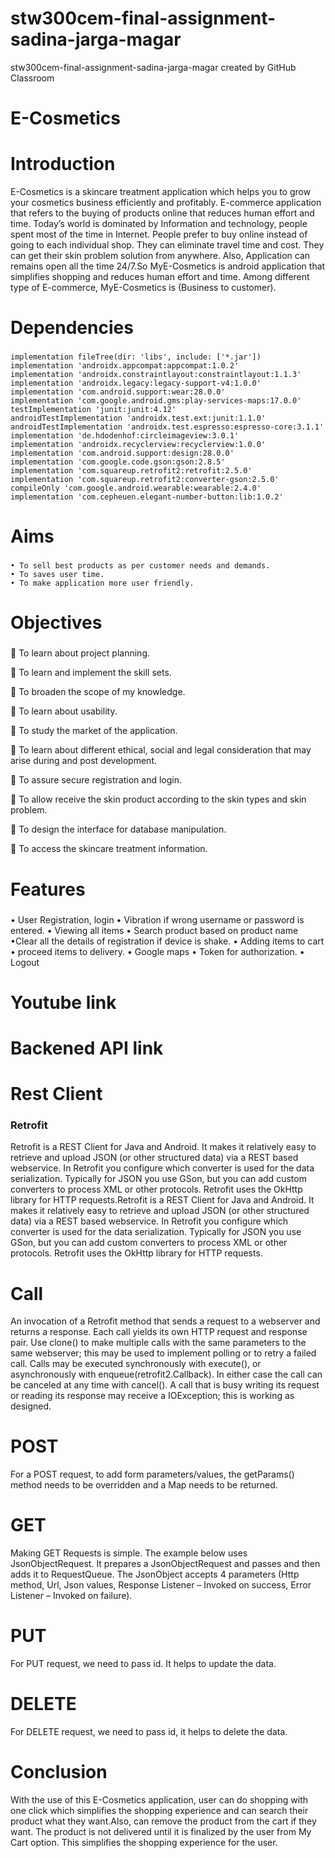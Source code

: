 # stw300cem-final-assignment-sadina-jarga-magar
stw300cem-final-assignment-sadina-jarga-magar created by GitHub Classroom
# E-Cosmetics
# Introduction
E-Cosmetics is a skincare treatment application which helps you to grow your cosmetics business efficiently and profitably. 
E-commerce application that refers to the buying of products online that reduces human effort and time. 
Today’s world is dominated by Information and technology, people spent most of the time in Internet. 
People prefer to buy online instead of going to each individual shop.
They can eliminate travel time and cost. They can get their skin problem solution from anywhere.
Also, Application can remains open all the time 24/7.So MyE-Cosmetics is android application that simplifies shopping and 
reduces human effort and time. Among different type of E-commerce, MyE-Cosmetics is (Business to customer).
# Dependencies
### 
    implementation fileTree(dir: 'libs', include: ['*.jar'])
    implementation 'androidx.appcompat:appcompat:1.0.2'
    implementation 'androidx.constraintlayout:constraintlayout:1.1.3'
    implementation 'androidx.legacy:legacy-support-v4:1.0.0'
    implementation 'com.android.support:wear:28.0.0'
    implementation 'com.google.android.gms:play-services-maps:17.0.0'
    testImplementation 'junit:junit:4.12'
    androidTestImplementation 'androidx.test.ext:junit:1.1.0'
    androidTestImplementation 'androidx.test.espresso:espresso-core:3.1.1'
    implementation 'de.hdodenhof:circleimageview:3.0.1'
    implementation 'androidx.recyclerview:recyclerview:1.0.0'
    implementation 'com.android.support:design:28.0.0'
    implementation 'com.google.code.gson:gson:2.8.5'
    implementation 'com.squareup.retrofit2:retrofit:2.5.0'
    implementation 'com.squareup.retrofit2:converter-gson:2.5.0'
    compileOnly 'com.google.android.wearable:wearable:2.4.0'
    implementation 'com.cepheuen.elegant-number-button:lib:1.0.2'
    
# Aims
### 
    • To sell best products as per customer needs and demands.
    • To saves user time.
    • To make application more user friendly.
# Objectives
###
	To learn about project planning.

	To learn and implement the skill sets.

	To broaden the scope of my knowledge.

	To learn about usability.

	To study the market of the application.

	To learn about different ethical, social and legal consideration that may arise 	during and post development. 

	To assure secure registration and login.

	To allow receive the skin product according to the skin types and skin problem.

	To design the interface for database manipulation.

	To access the skincare treatment information.

# Features
###
   • User Registration, login
   • Vibration if wrong username or password is entered.
   • Viewing all items
   • Search product based on product name
    •Clear all the details of registration if device is shake.
   • Adding items to cart
   • proceed items to delivery.
   • Google maps
   • Token for authorization.
   • Logout
# Youtube link

# Backened API link

# Rest Client

### Retrofit
Retrofit is a REST Client for Java and Android. It makes it relatively easy to retrieve and upload JSON (or other structured data) via a REST based webservice. In Retrofit you configure which converter is used for the data serialization. Typically for JSON you use GSon, but you can add custom converters to process XML or other protocols. Retrofit uses the OkHttp library for HTTP requests.Retrofit is a REST Client for Java and Android. It makes it relatively easy to retrieve and upload JSON (or other structured data) via a REST based webservice. In Retrofit you configure which converter is used for the data serialization. Typically for JSON you use GSon, but you can add custom converters to process XML or other protocols. Retrofit uses the OkHttp library for HTTP requests.

# Call
An invocation of a Retrofit method that sends a request to a webserver and returns a response. Each call yields its own HTTP request and response pair. Use clone() to make multiple calls with the same parameters to the same webserver; this may be used to implement polling or to retry a failed call. Calls may be executed synchronously with execute(), or asynchronously with enqueue(retrofit2.Callback). In either case the call can be canceled at any time with cancel(). A call that is busy writing its request or reading its response may receive a IOException; this is working as designed.

# POST
For a POST request, to add form parameters/values, the getParams() method needs to be overridden and a Map needs to be returned.

# GET
Making GET Requests is simple. The example below uses JsonObjectRequest. It prepares a JsonObjectRequest and passes and then adds it to RequestQueue. The JsonObject accepts 4 parameters (Http method, Url, Json values, Response Listener – Invoked on success, Error Listener – Invoked on failure).
# PUT
For PUT request, we need to pass id. It helps to update the data.
# DELETE
For DELETE request, we need to pass id, it helps to delete the data.
# Conclusion
With the use of this E-Cosmetics application, user can do shopping with one click which simplifies the shopping experience and can search their product what they want.Also, can remove the product from the cart if they want. The product is not delivered until it is finalized by the user from My Cart option. This simplifies the shopping experience for the user.




